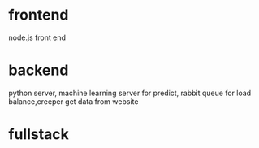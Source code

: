 # frontend
node.js front end
# backend
python server, machine learning server for predict, rabbit queue for load balance,creeper get data from website
# fullstack
